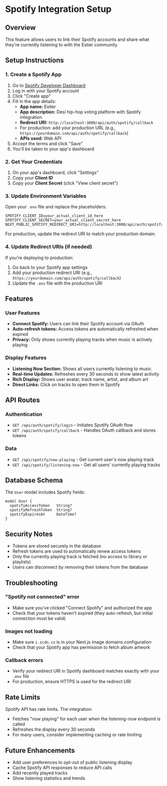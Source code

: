 # Spotify Integration Setup

## Overview
This feature allows users to link their Spotify accounts and share what they're currently listening to with the Estier community.

## Setup Instructions

### 1. Create a Spotify App

1. Go to [Spotify Developer Dashboard](https://developer.spotify.com/dashboard)
2. Log in with your Spotify account
3. Click "Create app"
4. Fill in the app details:
   - **App name:** Estier
   - **App description:** Desi hip-hop voting platform with Spotify integration
   - **Redirect URI:** `http://localhost:3000/api/auth/spotify/callback`
   - For production: add your production URL (e.g., `https://yourdomain.com/api/auth/spotify/callback`)
   - **APIs used:** Web API
5. Accept the terms and click "Save"
6. You'll be taken to your app's dashboard

### 2. Get Your Credentials

1. On your app's dashboard, click "Settings"
2. Copy your **Client ID**
3. Copy your **Client Secret** (click "View client secret")

### 3. Update Environment Variables

Open your `.env` file and replace the placeholders:

```env
SPOTIFY_CLIENT_ID=your_actual_client_id_here
SPOTIFY_CLIENT_SECRET=your_actual_client_secret_here
NEXT_PUBLIC_SPOTIFY_REDIRECT_URI=http://localhost:3000/api/auth/spotify/callback
```

For production, update the redirect URI to match your production domain.

### 4. Update Redirect URIs (if needed)

If you're deploying to production:

1. Go back to your Spotify app settings
2. Add your production redirect URI (e.g., `https://yourdomain.com/api/auth/spotify/callback`)
3. Update the `.env` file with the production URI

## Features

### User Features
- **Connect Spotify:** Users can link their Spotify account via OAuth
- **Auto-refresh tokens:** Access tokens are automatically refreshed when expired
- **Privacy:** Only shows currently playing tracks when music is actively playing

### Display Features
- **Listening Now Section:** Shows all users currently listening to music
- **Real-time Updates:** Refreshes every 30 seconds to show latest activity
- **Rich Display:** Shows user avatar, track name, artist, and album art
- **Direct Links:** Click on tracks to open them in Spotify

## API Routes

### Authentication
- `GET /api/auth/spotify/login` - Initiates Spotify OAuth flow
- `GET /api/auth/spotify/callback` - Handles OAuth callback and stores tokens

### Data
- `GET /api/spotify/now-playing` - Get current user's now playing track
- `GET /api/spotify/listening-now` - Get all users' currently playing tracks

## Database Schema

The `User` model includes Spotify fields:
```prisma
model User {
  spotifyAccessToken   String?
  spotifyRefreshToken  String?
  spotifyExpiresAt     DateTime?
}
```

## Security Notes

- Tokens are stored securely in the database
- Refresh tokens are used to automatically renew access tokens
- Only the currently playing track is fetched (no access to library or playlists)
- Users can disconnect by removing their tokens from the database

## Troubleshooting

### "Spotify not connected" error
- Make sure you've clicked "Connect Spotify" and authorized the app
- Check that your tokens haven't expired (they auto-refresh, but initial connection must be valid)

### Images not loading
- Make sure `i.scdn.co` is in your Next.js image domains configuration
- Check that your Spotify app has permission to fetch album artwork

### Callback errors
- Verify your redirect URI in Spotify dashboard matches exactly with your `.env` file
- For production, ensure HTTPS is used for the redirect URI

## Rate Limits

Spotify API has rate limits. The integration:
- Fetches "now playing" for each user when the listening-now endpoint is called
- Refreshes the display every 30 seconds
- For many users, consider implementing caching or rate limiting

## Future Enhancements

- Add user preferences to opt-out of public listening display
- Cache Spotify API responses to reduce API calls
- Add recently played tracks
- Show listening statistics and trends
